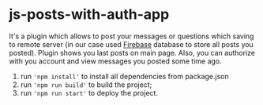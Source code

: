 # js-posts-with-auth-app

It's a plugin which allows to post your messages or questions which saving to remote server (in our case used [Firebase](https://console.firebase.google.com) database to store all posts you posted). Plugin shows you last posts on main page. Also, you can authorize with you account and view messages you posted some time ago.

1. run `'npm install'` to install all dependencies from package.json
2. run `'npm run build'` to build the project;
3. run `'npm run start'` to deploy the project.